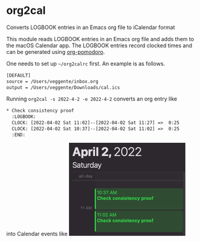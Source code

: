 # org2cal
Converts LOGBOOK entries in an Emacs org file to iCalendar format

This module reads LOGBOOK entries in an Emacs org file and adds them to the macOS Calendar app.  The LOGBOOK entries record clocked times and can be generated using [org-pomodoro](https://github.com/marcinkoziej/org-pomodoro).

One needs to set up `~/org2calrc` first.  An example is as follows.
```
[DEFAULT]
source = /Users/veggente/inbox.org
output = /Users/veggente/Downloads/cal.ics
```

Running `org2cal -s 2022-4-2 -e 2022-4-2` converts an org entry like
```
* Check consistency proof
  :LOGBOOK:
  CLOCK: [2022-04-02 Sat 11:02]--[2022-04-02 Sat 11:27] =>  0:25
  CLOCK: [2022-04-02 Sat 10:37]--[2022-04-02 Sat 11:02] =>  0:25
  :END:
```
into Calendar events like
![calendar-screenshot](./cal-screenshot.png)
